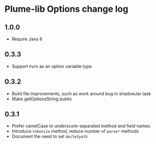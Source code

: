 # Plume-lib Options change log

## 1.0.0

- Require Java 8

## 0.3.3

- Support `Path` as an option variable type

## 0.3.2

- Build file improvements, such as work around bug in shadowJar task
- Make getOptionsString public

## 0.3.1

- Prefer camelCase to underscore-separated method and field names.
- Introduce `tokenize` method, reduce number of `parse*` methods
- Document the need to set `docletpath`
